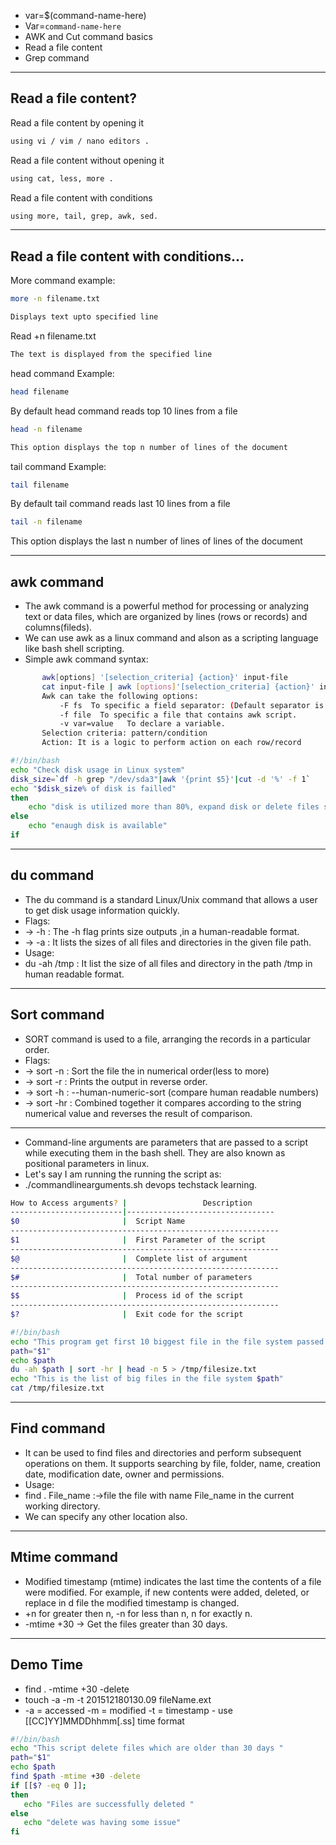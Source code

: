 - var=$(command-name-here)
- Var=`command-name-here`
- AWK and Cut command basics
- Read a file content
- Grep command

---

## Read a file content?

Read a file content by opening it

```bash
using vi / vim / nano editors .
```

Read a file content without opening it

```bash
using cat, less, more .
```

Read a file content with conditions

```bash
using more, tail, grep, awk, sed.
```

---

## Read a file content with conditions...

More command example:

```bash
more -n filename.txt

Displays text upto specified line
```

Read +n filename.txt

```bash
The text is displayed from the specified line
```

head command Example:

```bash
head filename
```

By default head command reads top 10 lines from a file

```bash
head -n filename

This option displays the top n number of lines of the document
```

tail command Example:

```bash
tail filename
```

By default tail command reads last 10 lines from a file

```bash
tail -n filename
```

This option displays the last n number of lines of lines of the document

---

## awk command

- The awk command is a powerful method for processing or analyzing text or data files, which are organized by lines (rows or records) and columns(fileds).
- We can use awk as a linux command and alson as a scripting language like bash shell scripting.
- Simple awk command syntax:

```bash
       awk[options] '[selection_criteria] {action}' input-file
       cat input-file | awk [options]'[selection_criteria] {action}' input-file
       Awk can take the following options:
           -F fs  To specific a field separator: (Default separator is tab and space)
           -f file  To specific a file that contains awk script.
           -v var=value   To declare a variable.
       Selection criteria: pattern/condition
       Action: It is a logic to perform action on each row/record
```

```bash
#!/bin/bash
echo "Check disk usage in Linux system"
disk_size=`df -h grep "/dev/sda3"|awk '{print $5}'|cut -d '%' -f 1`
echo "$disk_size% of disk is failled"
then
    echo "disk is utilized more than 80%, expand disk or delete files soon"
else
    echo "enaugh disk is available"
if
```

---

## du command

- The du command is a standard Linux/Unix command that allows a user to get disk usage information quickly.
- Flags:
- -> -h : The -h flag prints size outputs ,in a human-readable format.
- -> -a : It lists the sizes of all files and directories in the given file path.
- Usage:
- du -ah /tmp : It list the size of all files and directory in the path /tmp in human readable format.

---

## Sort command

- SORT command is used to a file, arranging the records in a particular order.
- Flags:
- -> sort -n : Sort the file the in numerical order(less to more)
- -> sort -r : Prints the output in reverse order.
- -> sort -h : --human-numeric-sort (compare human readable numbers)
- -> sort -hr : Combined together it compares according to the string numerical value and reverses the result of comparison.

---

- Command-line arguments are parameters that are passed to a script while executing them in the bash shell. They are also known as positional parameters in linux.
- Let's say I am running the running the script as:
- ./commandlinearguments.sh devops techstack learning.

```bash
How to Access arguments? |                 Description
-------------------------|---------------------------------
$0                       |  Script Name
------------------------------------------------------------
$1                       |  First Parameter of the script
------------------------------------------------------------
$@                       |  Complete list of argument
------------------------------------------------------------
$#                       |  Total number of parameters
------------------------------------------------------------
$$                       |  Process id of the script
------------------------------------------------------------
$?                       |  Exit code for the script
```

```bash
#!/bin/bash
echo "This program get first 10 biggest file in the file system passed via positional argument"
path="$1"
echo $path
du -ah $path | sort -hr | head -n 5 > /tmp/filesize.txt
echo "This is the list of big files in the file system $path"
cat /tmp/filesize.txt
```

---

## Find command

- It can be used to find files and directories and perform subsequent operations on them. It supports searching by file, folder, name, creation date, modification date, owner and permissions.
- Usage:
- find . File_name :->file the file with name File_name in the current working directory.
- We can specify any other location also.

---

## Mtime command

- Modified timestamp (mtime) indicates the last time the contents of a file were modified. For example, if new contents were added, deleted, or replace in d file the modified timestamp is changed.
- +n for greater then n, -n for less than n, n for exactly n.
- -mtime +30 -> Get the files greater than 30 days.

---

## Demo Time

- find . -mtime +30 -delete
- touch -a -m -t 201512180130.09 fileName.ext
- -a = accessed -m = modified -t = timestamp - use [[CC]YY]MMDDhhmm[.ss] time format

```bash
#!/bin/bash
echo "This script delete files which are older than 30 days "
path="$1"
echo $path
find $path -mtime +30 -delete
if [[$? -eq 0 ]];
then
   echo "Files are successfully deleted "
else
   echo "delete was having some issue"
fi
```
